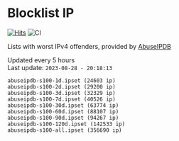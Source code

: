 # Blocklist IP

[![Hits](https://hits.seeyoufarm.com/api/count/incr/badge.svg?url=https%3A%2F%2Fgithub.com%2Fborestad%2Fblocklist-ip%2F&count_bg=%2379C83D&title_bg=%23555555&icon=&icon_color=%23E7E7E7&title=hits&edge_flat=false)](https://hits.seeyoufarm.com)  ![CI](https://img.shields.io/github/workflow/status/borestad/blocklist-ip/CI?style=flat-square)

Lists with worst IPv4 offenders, provided by [AbuseIPDB](https://www.abuseipdb.com/)

<!-- FOOTER-PLACEHOLDER -->
Updated every 5 hours<br>
Last update: `2023-08-28 - 20:18:13`
```
abuseipdb-s100-1d.ipset (24603 ip)
abuseipdb-s100-2d.ipset (29200 ip)
abuseipdb-s100-3d.ipset (32329 ip)
abuseipdb-s100-7d.ipset (40526 ip)
abuseipdb-s100-30d.ipset (63774 ip)
abuseipdb-s100-60d.ipset (88107 ip)
abuseipdb-s100-90d.ipset (94267 ip)
abuseipdb-s100-120d.ipset (142533 ip)
abuseipdb-s100-all.ipset (356690 ip)
```
